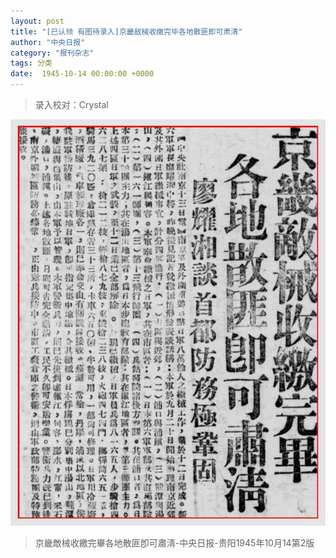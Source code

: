 ```yaml
---
layout: post
title: "[已认领 有图待录入]京畿敌械收缴完毕各地散匪即可肃清"
author: "中央日报"
category: "报刊杂志"
tags: 分类
date:  1945-10-14 00:00:00 +0000
---
```


> 录入校对：Crystal

![京畿敌械收缴完毕各地散匪即可肃清](../assets/images/newspapers/京畿敌械收缴完毕各地散匪即可肃清.png)


> *<!-- 图源：佚名 -->*

> 京畿敵械收繳完畢各地散匪卽可肅淸-中央日报-贵阳1945年10月14第2版

